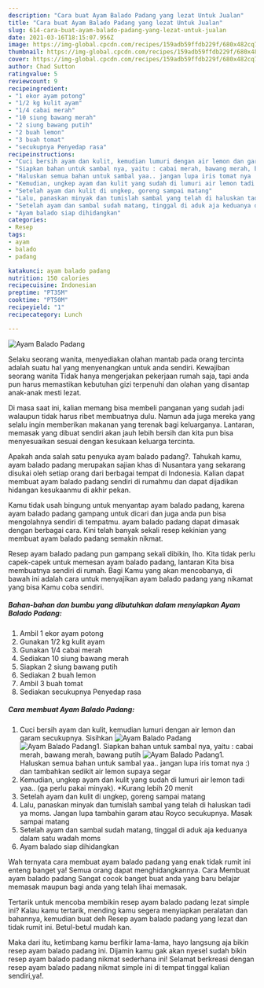 ```yaml
---
description: "Cara buat Ayam Balado Padang yang lezat Untuk Jualan"
title: "Cara buat Ayam Balado Padang yang lezat Untuk Jualan"
slug: 614-cara-buat-ayam-balado-padang-yang-lezat-untuk-jualan
date: 2021-03-16T18:15:07.956Z
image: https://img-global.cpcdn.com/recipes/159adb59ffdb229f/680x482cq70/ayam-balado-padang-foto-resep-utama.jpg
thumbnail: https://img-global.cpcdn.com/recipes/159adb59ffdb229f/680x482cq70/ayam-balado-padang-foto-resep-utama.jpg
cover: https://img-global.cpcdn.com/recipes/159adb59ffdb229f/680x482cq70/ayam-balado-padang-foto-resep-utama.jpg
author: Chad Sutton
ratingvalue: 5
reviewcount: 9
recipeingredient:
- "1 ekor ayam potong"
- "1/2 kg kulit ayam"
- "1/4 cabai merah"
- "10 siung bawang merah"
- "2 siung bawang putih"
- "2 buah lemon"
- "3 buah tomat"
- "secukupnya Penyedap rasa"
recipeinstructions:
- "Cuci bersih ayam dan kulit, kemudian lumuri dengan air lemon dan garam secukupnya. Sisihkan"
- "Siapkan bahan untuk sambal nya, yaitu : cabai merah, bawang merah, bawang putih"
- "Haluskan semua bahan untuk sambal yaa.. jangan lupa iris tomat nya :) dan tambahkan sedikit air lemon supaya segar"
- "Kemudian, ungkep ayam dan kulit yang sudah di lumuri air lemon tadi yaa.. (ga perlu pakai minyak). *Kurang lebih 20 menit"
- "Setelah ayam dan kulit di ungkep, goreng sampai matang"
- "Lalu, panaskan minyak dan tumislah sambal yang telah di haluskan tadi ya moms. Jangan lupa tambahin garam atau Royco secukupnya. Masak sampai matang"
- "Setelah ayam dan sambal sudah matang, tinggal di aduk aja keduanya dalam satu wadah moms"
- "Ayam balado siap dihidangkan"
categories:
- Resep
tags:
- ayam
- balado
- padang

katakunci: ayam balado padang 
nutrition: 150 calories
recipecuisine: Indonesian
preptime: "PT35M"
cooktime: "PT50M"
recipeyield: "1"
recipecategory: Lunch

---
```



![Ayam Balado Padang](https://img-global.cpcdn.com/recipes/159adb59ffdb229f/680x482cq70/ayam-balado-padang-foto-resep-utama.jpg)

Selaku seorang wanita, menyediakan olahan mantab pada orang tercinta adalah suatu hal yang menyenangkan untuk anda sendiri. Kewajiban seorang  wanita Tidak hanya mengerjakan pekerjaan rumah saja, tapi anda pun harus memastikan kebutuhan gizi terpenuhi dan olahan yang disantap anak-anak mesti lezat.

Di masa  saat ini, kalian memang bisa membeli panganan yang sudah jadi walaupun tidak harus ribet membuatnya dulu. Namun ada juga mereka yang selalu ingin memberikan makanan yang terenak bagi keluarganya. Lantaran, memasak yang dibuat sendiri akan jauh lebih bersih dan kita pun bisa menyesuaikan sesuai dengan kesukaan keluarga tercinta. 



Apakah anda salah satu penyuka ayam balado padang?. Tahukah kamu, ayam balado padang merupakan sajian khas di Nusantara yang sekarang disukai oleh setiap orang dari berbagai tempat di Indonesia. Kalian dapat membuat ayam balado padang sendiri di rumahmu dan dapat dijadikan hidangan kesukaanmu di akhir pekan.

Kamu tidak usah bingung untuk menyantap ayam balado padang, karena ayam balado padang gampang untuk dicari dan juga anda pun bisa mengolahnya sendiri di tempatmu. ayam balado padang dapat dimasak dengan berbagai cara. Kini telah banyak sekali resep kekinian yang membuat ayam balado padang semakin nikmat.

Resep ayam balado padang pun gampang sekali dibikin, lho. Kita tidak perlu capek-capek untuk memesan ayam balado padang, lantaran Kita bisa membuatnya sendiri di rumah. Bagi Kamu yang akan mencobanya, di bawah ini adalah cara untuk menyajikan ayam balado padang yang nikamat yang bisa Kamu coba sendiri.

<!--inarticleads1-->

##### Bahan-bahan dan bumbu yang dibutuhkan dalam menyiapkan Ayam Balado Padang:

1. Ambil 1 ekor ayam potong
1. Gunakan 1/2 kg kulit ayam
1. Gunakan 1/4 cabai merah
1. Sediakan 10 siung bawang merah
1. Siapkan 2 siung bawang putih
1. Sediakan 2 buah lemon
1. Ambil 3 buah tomat
1. Sediakan secukupnya Penyedap rasa




<!--inarticleads2-->

##### Cara membuat Ayam Balado Padang:

1. Cuci bersih ayam dan kulit, kemudian lumuri dengan air lemon dan garam secukupnya. Sisihkan
<img src="https://img-global.cpcdn.com/steps/25f9ff717daef828/160x128cq70/ayam-balado-padang-langkah-memasak-1-foto.jpg" alt="Ayam Balado Padang"><img src="https://img-global.cpcdn.com/steps/f1f4c14cbe49fbac/160x128cq70/ayam-balado-padang-langkah-memasak-1-foto.jpg" alt="Ayam Balado Padang">1. Siapkan bahan untuk sambal nya, yaitu : cabai merah, bawang merah, bawang putih
<img src="https://img-global.cpcdn.com/steps/09d99a272f3339ab/160x128cq70/ayam-balado-padang-langkah-memasak-2-foto.jpg" alt="Ayam Balado Padang">1. Haluskan semua bahan untuk sambal yaa.. jangan lupa iris tomat nya :) dan tambahkan sedikit air lemon supaya segar
1. Kemudian, ungkep ayam dan kulit yang sudah di lumuri air lemon tadi yaa.. (ga perlu pakai minyak). *Kurang lebih 20 menit
1. Setelah ayam dan kulit di ungkep, goreng sampai matang
1. Lalu, panaskan minyak dan tumislah sambal yang telah di haluskan tadi ya moms. Jangan lupa tambahin garam atau Royco secukupnya. Masak sampai matang
1. Setelah ayam dan sambal sudah matang, tinggal di aduk aja keduanya dalam satu wadah moms
1. Ayam balado siap dihidangkan




Wah ternyata cara membuat ayam balado padang yang enak tidak rumit ini enteng banget ya! Semua orang dapat menghidangkannya. Cara Membuat ayam balado padang Sangat cocok banget buat anda yang baru belajar memasak maupun bagi anda yang telah lihai memasak.

Tertarik untuk mencoba membikin resep ayam balado padang lezat simple ini? Kalau kamu tertarik, mending kamu segera menyiapkan peralatan dan bahannya, kemudian buat deh Resep ayam balado padang yang lezat dan tidak rumit ini. Betul-betul mudah kan. 

Maka dari itu, ketimbang kamu berfikir lama-lama, hayo langsung aja bikin resep ayam balado padang ini. Dijamin kamu gak akan nyesel sudah bikin resep ayam balado padang nikmat sederhana ini! Selamat berkreasi dengan resep ayam balado padang nikmat simple ini di tempat tinggal kalian sendiri,ya!.

